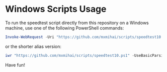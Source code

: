 # Windows Scripts Usage

To run the speedtest script directly from this repository on a Windows machine, use one of the following PowerShell commands:

```powershell
Invoke-WebRequest -Uri "https://github.com/mxmihai/scripts/speedtest10.ps1" -UseBasicParsing | Invoke-Expression
```

or the shorter alias version:

```powershell
iwr "https://github.com/mxmihai/scripts/speedtest10.ps1" -UseBasicParsing | iex
```

Have fun!
